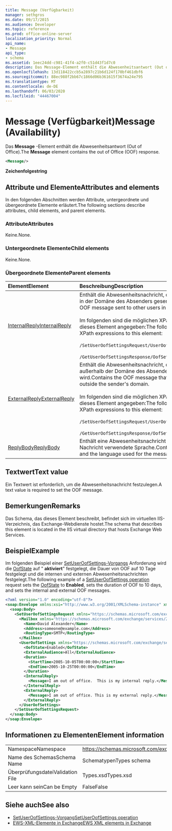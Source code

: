 ```yaml
---
title: Message (Verfügbarkeit)
manager: sethgros
ms.date: 09/17/2015
ms.audience: Developer
ms.topic: reference
ms.prod: office-online-server
localization_priority: Normal
api_name:
- Message
api_type:
- schema
ms.assetid: 1eec24dd-c981-41f4-a2f0-c51d43f1d7c0
description: Das Message-Element enthält die Abwesenheitsantwort (Out of Office).
ms.openlocfilehash: 13d118422ccb5a2897c21b6d124f170bf461dbf6
ms.sourcegitcommit: 88ec988f2bb67c1866d06b361615f3674a24e795
ms.translationtype: MT
ms.contentlocale: de-DE
ms.lasthandoff: 06/03/2020
ms.locfileid: "44467004"
---
```

# <a name="message-availability"></a><span data-ttu-id="b5d54-103">Message (Verfügbarkeit)</span><span class="sxs-lookup"><span data-stu-id="b5d54-103">Message (Availability)</span></span>

<span data-ttu-id="b5d54-104">Das **Message** -Element enthält die Abwesenheitsantwort (Out of Office).</span><span class="sxs-lookup"><span data-stu-id="b5d54-104">The **Message** element contains the out of Office (OOF) response.</span></span> 
  
```xml
<Message/> 
```

 <span data-ttu-id="b5d54-105">**Zeichenfolge**</span><span class="sxs-lookup"><span data-stu-id="b5d54-105">**string**</span></span>
## <a name="attributes-and-elements"></a><span data-ttu-id="b5d54-106">Attribute und Elemente</span><span class="sxs-lookup"><span data-stu-id="b5d54-106">Attributes and elements</span></span>

<span data-ttu-id="b5d54-107">In den folgenden Abschnitten werden Attribute, untergeordnete und übergeordnete Elemente erläutert.</span><span class="sxs-lookup"><span data-stu-id="b5d54-107">The following sections describe attributes, child elements, and parent elements.</span></span>
  
### <a name="attributes"></a><span data-ttu-id="b5d54-108">Attribute</span><span class="sxs-lookup"><span data-stu-id="b5d54-108">Attributes</span></span>

<span data-ttu-id="b5d54-109">Keine.</span><span class="sxs-lookup"><span data-stu-id="b5d54-109">None.</span></span>
  
### <a name="child-elements"></a><span data-ttu-id="b5d54-110">Untergeordnete Elemente</span><span class="sxs-lookup"><span data-stu-id="b5d54-110">Child elements</span></span>

<span data-ttu-id="b5d54-111">Keine.</span><span class="sxs-lookup"><span data-stu-id="b5d54-111">None.</span></span>
  
### <a name="parent-elements"></a><span data-ttu-id="b5d54-112">Übergeordnete Elemente</span><span class="sxs-lookup"><span data-stu-id="b5d54-112">Parent elements</span></span>

|<span data-ttu-id="b5d54-113">**Element**</span><span class="sxs-lookup"><span data-stu-id="b5d54-113">**Element**</span></span>|<span data-ttu-id="b5d54-114">**Beschreibung**</span><span class="sxs-lookup"><span data-stu-id="b5d54-114">**Description**</span></span>|
|:-----|:-----|
|[<span data-ttu-id="b5d54-115">InternalReply</span><span class="sxs-lookup"><span data-stu-id="b5d54-115">InternalReply</span></span>](internalreply.md) <br/> | <span data-ttu-id="b5d54-116">Enthält die Abwesenheitsnachricht, die an andere Benutzer in der Domäne des Absenders gesendet wird.</span><span class="sxs-lookup"><span data-stu-id="b5d54-116">Contains the OOF message sent to other users in the sender's domain.</span></span> <br/> <br/>  <span data-ttu-id="b5d54-117">Im folgenden sind die möglichen XPath-Ausdrücke für dieses Element angegeben:</span><span class="sxs-lookup"><span data-stu-id="b5d54-117">The following are the possible XPath expressions to this element:</span></span> <br/> <br/>  `/SetUserOofSettingsRequest/UserOofSettings/InternalReply` <br/><br/>  `/GetUserOofSettingsResponse/OofSettings/InternalReply` <br/> |
|[<span data-ttu-id="b5d54-118">ExternalReply</span><span class="sxs-lookup"><span data-stu-id="b5d54-118">ExternalReply</span></span>](externalreply.md) <br/> | <span data-ttu-id="b5d54-119">Enthält die Abwesenheitsnachricht, die an Adressen außerhalb der Domäne des Absenders gesendet wird.</span><span class="sxs-lookup"><span data-stu-id="b5d54-119">Contains the OOF message that is sent to addresses outside the sender's domain.</span></span>  <br/> <br/> <span data-ttu-id="b5d54-120">Im folgenden sind die möglichen XPath-Ausdrücke für dieses Element angegeben:</span><span class="sxs-lookup"><span data-stu-id="b5d54-120">The following are the possible XPath expressions to this element:</span></span>  <br/><br/>  `/SetUserOofSettingsRequest/UserOofSettings/ExternalReply` <br/><br/>  `/GetUserOofSettingsResponse/OofSettings/ExternalReply` <br/> |
|[<span data-ttu-id="b5d54-121">ReplyBody</span><span class="sxs-lookup"><span data-stu-id="b5d54-121">ReplyBody</span></span>](replybody.md) <br/> |<span data-ttu-id="b5d54-122">Enthält eine Abwesenheitsnachricht und die für die Nachricht verwendete Sprache.</span><span class="sxs-lookup"><span data-stu-id="b5d54-122">Contains an OOF message and the language used for the message.</span></span>  <br/> |
   
## <a name="text-value"></a><span data-ttu-id="b5d54-123">Textwert</span><span class="sxs-lookup"><span data-stu-id="b5d54-123">Text value</span></span>

<span data-ttu-id="b5d54-124">Ein Textwert ist erforderlich, um die Abwesenheitsnachricht festzulegen.</span><span class="sxs-lookup"><span data-stu-id="b5d54-124">A text value is required to set the OOF message.</span></span>
  
## <a name="remarks"></a><span data-ttu-id="b5d54-125">Bemerkungen</span><span class="sxs-lookup"><span data-stu-id="b5d54-125">Remarks</span></span>

<span data-ttu-id="b5d54-126">Das Schema, das dieses Element beschreibt, befindet sich im virtuellen IIS-Verzeichnis, das Exchange-Webdienste hostet.</span><span class="sxs-lookup"><span data-stu-id="b5d54-126">The schema that describes this element is located in the IIS virtual directory that hosts Exchange Web Services.</span></span>
  
## <a name="example"></a><span data-ttu-id="b5d54-127">Beispiel</span><span class="sxs-lookup"><span data-stu-id="b5d54-127">Example</span></span>

<span data-ttu-id="b5d54-128">Im folgenden Beispiel einer [SetUserOofSettings-Vorgangs](setuseroofsettings-operation.md) Anforderung wird die [OofState](oofstate.md) auf " **aktiviert**" festgelegt, die Dauer von OOF auf 10 Tage festgelegt und die internen und externen Abwesenheitsnachrichten festgelegt.</span><span class="sxs-lookup"><span data-stu-id="b5d54-128">The following example of a [SetUserOofSettings operation](setuseroofsettings-operation.md) request sets the [OofState](oofstate.md) to **Enabled**, sets the duration of OOF to 10 days, and sets the internal and external OOF messages.</span></span>
  
```XML
<?xml version="1.0" encoding="utf-8"?>
<soap:Envelope xmlns:xsi="http://www.w3.org/2001/XMLSchema-instance" xmlns:xsd="http://www.w3.org/2001/XMLSchema" xmlns:soap="http://schemas.xmlsoap.org/soap/envelope/">
  <soap:Body>
    <SetUserOofSettingsRequest xmlns="https://schemas.microsoft.com/exchange/services/2006/messages">
      <Mailbox xmlns="https://schemas.microsoft.com/exchange/services/2006/types">
        <Name>David Alexander</Name>
        <Address>someone@example.com</Address>
        <RoutingType>SMTP</RoutingType>
      </Mailbox>
      <UserOofSettings xmlns="https://schemas.microsoft.com/exchange/services/2006/types">
        <OofState>Enabled</OofState>
        <ExternalAudience>All</ExternalAudience>
        <Duration>
          <StartTime>2005-10-05T00:00:00</StartTime>
          <EndTime>2005-10-25T00:00:00</EndTime>
        </Duration>
        <InternalReply>
          <Message>I am out of office.  This is my internal reply.</Message>
        </InternalReply>
        <ExternalReply>
          <Message>I am out of office. This is my external reply.</Message>
        </ExternalReply>
      </UserOofSettings>
    </SetUserOofSettingsRequest>
  </soap:Body>
</soap:Envelope>
```

## <a name="element-information"></a><span data-ttu-id="b5d54-129">Informationen zu Elementen</span><span class="sxs-lookup"><span data-stu-id="b5d54-129">Element information</span></span>

|||
|:-----|:-----|
|<span data-ttu-id="b5d54-130">Namespace</span><span class="sxs-lookup"><span data-stu-id="b5d54-130">Namespace</span></span>  <br/> |https://schemas.microsoft.com/exchange/services/2006/types  <br/> |
|<span data-ttu-id="b5d54-131">Name des Schemas</span><span class="sxs-lookup"><span data-stu-id="b5d54-131">Schema Name</span></span>  <br/> |<span data-ttu-id="b5d54-132">Schematypen</span><span class="sxs-lookup"><span data-stu-id="b5d54-132">Types schema</span></span>  <br/> |
|<span data-ttu-id="b5d54-133">Überprüfungsdatei</span><span class="sxs-lookup"><span data-stu-id="b5d54-133">Validation File</span></span>  <br/> |<span data-ttu-id="b5d54-134">Types.xsd</span><span class="sxs-lookup"><span data-stu-id="b5d54-134">Types.xsd</span></span>  <br/> |
|<span data-ttu-id="b5d54-135">Leer kann sein</span><span class="sxs-lookup"><span data-stu-id="b5d54-135">Can be Empty</span></span>  <br/> |<span data-ttu-id="b5d54-136">False</span><span class="sxs-lookup"><span data-stu-id="b5d54-136">False</span></span>  <br/> |
   
## <a name="see-also"></a><span data-ttu-id="b5d54-137">Siehe auch</span><span class="sxs-lookup"><span data-stu-id="b5d54-137">See also</span></span>

- [<span data-ttu-id="b5d54-138">SetUserOofSettings-Vorgang</span><span class="sxs-lookup"><span data-stu-id="b5d54-138">SetUserOofSettings operation</span></span>](setuseroofsettings-operation.md)
- [<span data-ttu-id="b5d54-139">EWS-XML-Elemente in Exchange</span><span class="sxs-lookup"><span data-stu-id="b5d54-139">EWS XML elements in Exchange</span></span>](ews-xml-elements-in-exchange.md)

